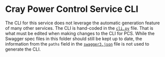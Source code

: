 # Cray Power Control Service CLI

The CLI for this service does not leverage the automatic generation feature of many other
services. The CLI is hand-coded in the [`cli.py`](cli.py) file. That is what must be edited
when making changes to the CLI for PCS. While the Swagger spec files in this folder should still be
kept up to date, the information from the `paths` field in the [`swagger3.json`](swagger3.json)
file is not used to generate the CLI.
